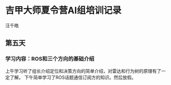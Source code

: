 # 吉甲大师夏令营AI组培训记录

汪千皓
## 第五天
### 学习内容：ROS和三个方向的基础介绍

上午学习听了组长介绍定位和决策方向的简单介绍，对雷达和行为树的原理有了一定了解。
下午简单学习了ROS话题通信订阅方的知识。然后放假。

